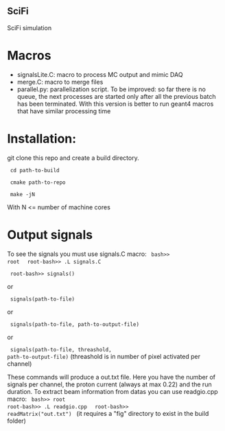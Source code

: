 ## SciFi
SciFi  simulation

# Macros
 - signalsLite.C: macro to process MC output and mimic DAQ
 - merge.C: macro to merge files
 - parallel.py: parallelization script. To be improved: so far there is no queue, the next processes are started only after all the previous batch has been terminated. With this version is better to run geant4 macros that have similar processing time 

# Installation:

git clone this repo and create a build directory.

<code> cd path-to-build </code>

<code> cmake path-to-repo </code>

<code> make -jN </code>

With N <= number of machine cores

# Output signals
To see the signals you must use signals.C macro:
<code> bash>> root </code>
<code> root-bash>> .L signals.C </code>

<code> root-bash>> signals() </code> 

or 

<code> signals(path-to-file) </code>

or 

<code> signals(path-to-file, path-to-output-file<no file extension>) </code> 

or 

<code> signals(path-to-file, threashold, path-to-output-file<no file extension>)</code> (threashold is in number of pixel activated per channel)

These commands will produce a out.txt file. Here you have the number of signals per channel, the proton current (always at max 0.22) and the run duration. To extract beam information from datas you can use readgio.cpp macro:
<code> bash>> root </code>
<code> root-bash>> .L readgio.cpp </code>
<code> root-bash>> readMatrix("out.txt") </code> (it requires a "fig" directory to exist in the build folder)

